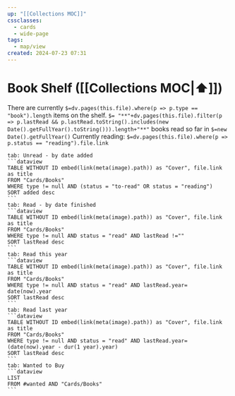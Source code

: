 ```yaml
---
up: "[[Collections MOC]]"
cssclasses:
  - cards
  - wide-page
tags:
  - map/view
created: 2024-07-23 07:31
---
```


# Book Shelf ([[Collections MOC|⬆️]])
There are currently `$=dv.pages(this.file).where(p => p.type == "book").length` items on the shelf. `$= "**"+dv.pages(this.file).filter(p => p.lastRead && p.lastRead.toString().includes(new Date().getFullYear().toString())).length+"**"` books read so far in `$=new Date().getFullYear()`
Currently reading: `$=dv.pages(this.file).where(p => p.status == "reading").file.link`

~~~tabs
tab: Unread - by date added
```dataview
TABLE WITHOUT ID embed(link(meta(image).path)) as "Cover", file.link as title 
FROM "Cards/Books"
WHERE type != null AND (status = "to-read" OR status = "reading")
SORT added desc
```
tab: Read - by date finished
```dataview
TABLE WITHOUT ID embed(link(meta(image).path)) as "Cover", file.link as title 
FROM "Cards/Books"
WHERE type != null AND status = "read" AND lastRead !=""
SORT lastRead desc
```
tab: Read this year
```dataview
TABLE WITHOUT ID embed(link(meta(image).path)) as "Cover", file.link as title 
FROM "Cards/Books"
WHERE type != null AND status = "read" AND lastRead.year= date(now).year
SORT lastRead desc
```
tab: Read last year
```dataview
TABLE WITHOUT ID embed(link(meta(image).path)) as "Cover", file.link as title 
FROM "Cards/Books"
WHERE type != null AND status = "read" AND lastRead.year= (date(now).year - dur(1 year).year)
SORT lastRead desc
```
tab: Wanted to Buy
```dataview
LIST
FROM #wanted AND "Cards/Books"
```
~~~


